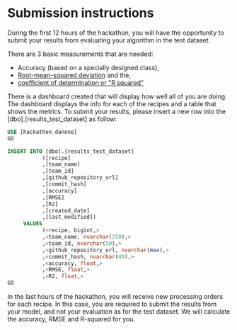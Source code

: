 # Submission instructions

During the first 12 hours of the hackathon, you will have the opportunity to submit your results from evaluating your algorithm in the test dataset.

There are 3 basic measurements that are needed:
- Accuracy (based on a specially designed class),
- [Root-mean-squared deviation](https://en.wikipedia.org/wiki/Root-mean-square_deviation) and the,
- [coefficient of determination or "R squared"](https://en.wikipedia.org/wiki/Coefficient_of_determination)

There is a dashboard created that will display how well all of you are doing. The dashboard displays the info for each of the recipes and a table that shows the metrics. To submit your results, please insert a new row into the [dbo].[results_test_dataset] as follow:

```sql
USE [hackathon_danone]
GO

INSERT INTO [dbo].[results_test_dataset]
           ([recipe]
           ,[team_name]
           ,[team_id]
           ,[github_repository_url]
           ,[commit_hash]
           ,[accuracy]
           ,[RMSE]
           ,[R2]
           ,[created_date]
           ,[last_modified])
     VALUES
           (<recipe, bigint,>
           ,<team_name, nvarchar(250),>
           ,<team_id, nvarchar(50),>
           ,<github_repository_url, nvarchar(max),>
           ,<commit_hash, nvarchar(40),>
           ,<accuracy, float,>
           ,<RMSE, float,>
           ,<R2, float,>
GO
```
In the last hours of the hackathon, you will receive new processing orders for each recipe. In this case, you are required to submit the results from your model, and not your evaluation as for the test dataset.
We will calculate the accuracy, RMSE and R-squared for you.
